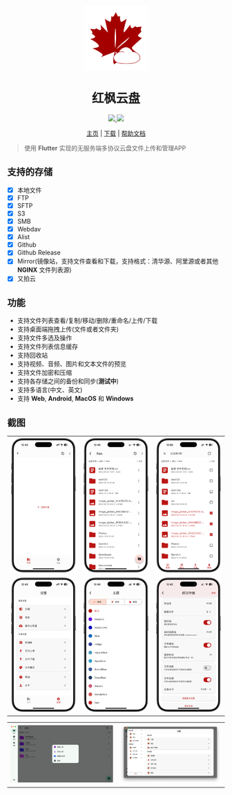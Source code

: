 <div align="center">
  <img src="./app/assets/icon/icon.png" width="150" />
  <h1>红枫云盘</h1>
</div>

<div align="center">
  <a href="https://github.com/honmaple/maple-file/releases/tag/v1.0.6" target="_blank">
    <img src="https://img.shields.io/badge/release-1.0.6-brightgreen.svg">
  </a>
  <a href="https://github.com/honmaple/maple-file/blob/master/LICENSE" target="_blank">
    <img src="https://img.shields.io/badge/license-GPL3.0-blue.svg">
  </a>

 [主页][home] | [下载][download] | [帮助文档][document]
</div>

[home]: https://fileapp.honmaple.com
[document]: https://fileapp.honmaple.com/guide/introduction.html
[download]: https://github.com/honmaple/maple-file/releases/tag/v1.0.6

> 使用 **Flutter** 实现的无服务端多协议云盘文件上传和管理APP

## 支持的存储
   - [X] 本地文件
   - [X] FTP
   - [X] SFTP
   - [X] S3
   - [X] SMB
   - [X] Webdav
   - [X] Alist
   - [X] Github
   - [X] Github Release
   - [X] Mirror(镜像站，支持文件查看和下载，支持格式：清华源、阿里源或者其他 **NGINX** 文件列表源)
   - [X] 又拍云

## 功能
   - 支持文件列表查看/复制/移动/删除/重命名/上传/下载
   - 支持桌面端拖拽上传(文件或者文件夹)
   - 支持文件多选及操作
   - 支持文件列表信息缓存
   - 支持回收站
   - 支持视频、音频、图片和文本文件的预览
   - 支持文件加密和压缩
   - 支持各存储之间的备份和同步(**测试中**)
   - 支持多语言(中文、英文)
   - 支持 **Web**, **Android**, **MacOS** 和 **Windows**

## 截图
<table rules="none">
  <tr>
    <td width="33%"><img src="./example/screenshot/01.png" /></td>
    <td width="33%"><img src="./example/screenshot/02.png" /></td>
    <td width="33%"><img src="./example/screenshot/03.png" /></td>
  </tr>
   <tr>
    <td width="33%"><img src="./example/screenshot/04.png" /></td>
    <td width="33%"><img src="./example/screenshot/05.png" /></td>
    <td width="33%"><img src="./example/screenshot/06.png" /></td>
  </tr>
</table>

<table rules="none">
   <tr>
    <td width="50%"><img src="./example/screenshot/desktop-01.png" /></td>
    <td width="50%"><img src="./example/screenshot/desktop-02.png" /></td>
  </tr>
</table>
